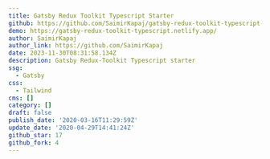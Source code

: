 ```yaml
---
title: Gatsby Redux Toolkit Typescript Starter
github: https://github.com/SaimirKapaj/gatsby-redux-toolkit-typescript-starter
demo: https://gatsby-redux-toolkit-typescript.netlify.app/
author: SaimirKapaj
author_link: https://github.com/SaimirKapaj
date: 2023-11-30T08:31:58.134Z
description: Gatsby Redux-Toolkit Typescript starter
ssg:
  - Gatsby
css:
  - Tailwind
cms: []
category: []
draft: false
publish_date: '2020-03-16T11:29:59Z'
update_date: '2020-04-29T14:41:24Z'
github_star: 17
github_fork: 4
---
```

